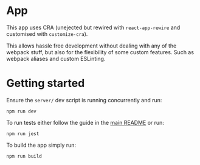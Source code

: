 # App

This app uses CRA (unejected but rewired with `react-app-rewire` and customised with `customize-cra`).

This allows hassle free development without dealing with any of the webpack stuff, but also for the flexibility of some custom features. Such as webpack aliases and custom ESLinting.

# Getting started

Ensure the `server/` dev script is running concurrently and run:

`npm run dev`

To run tests either follow the guide in the [main README](/README.md) or run:

`npm run jest`

To build the app simply run:

`npm run build`
